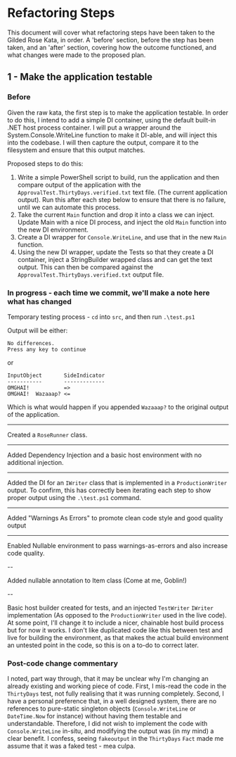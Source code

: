 # Refactoring Steps

This document will cover what refactoring steps have been taken to the Gilded Rose Kata, in order.  A 'before' section, before the step has been taken, and an 'after' section, covering how the outcome functioned, and what changes were made to the proposed plan.

## 1 - Make the application testable

### Before

Given the raw kata, the first step is to make the application testable.  In order to do this, I intend to add a simple DI container, using the default built-in .NET host process container.  I will put a wrapper around the System.Console.WriteLine function to make it DI-able, and will inject this into the codebase.  I will then capture the output, compare it to the filesystem and ensure that this output matches.

Proposed steps to do this:

1. Write a simple PowerShell script to build, run the application and then compare output of the application with the `ApprovalTest.ThirtyDays.verified.txt` text file. (The current application output).  Run this after each step below to ensure that there is no failure, until we can automate this process.
1. Take the current `Main` function and drop it into a class we can inject.  Update Main with a nice DI process, and inject the old `Main` function into the new DI environment.
1. Create a DI wrapper for `Console.WriteLine`, and use that in the new `Main` function.
1. Using the new DI wrapper, update the Tests so that they create a DI container, inject a StringBuilder wrapped class and can get the text output.  This can then be compared against the `ApprovalTest.ThirtyDays.verified.txt` output file.

### In progress - each time we commit, we'll make a note here what has changed

Temporary testing process - `cd` into `src`, and then run `.\test.ps1`

Output will be either:

    No differences.
    Press any key to continue

or

    InputObject       SideIndicator
    -----------       -------------
    OMGHAI!           =‌>
    OMGHAI!  Wazaaap? <‌=

Which is what would happen if you appended `Wazaaap?` to the original output of the application.

---

Created a `RoseRunner` class.

---

Added Dependency Injection and a basic host environment with no additional injection.

---

Added the DI for an `IWriter` class that is implemented in a `ProductionWriter` output.  To confirm, this has correctly been iterating each step to show proper output using the `.\test.ps1` command.

---

Added "Warnings As Errors" to promote clean code style and good quality output

---

Enabled Nullable environment to pass warnings-as-errors and also increase code quality.

--

Added nullable annotation to Item class (Come at me, Goblin!)

--

Basic host builder created for tests, and an injected `TestWriter` `IWriter` implementation (As opposed to the `ProductionWriter` used in the live code).  At some point, I'll change it to include a nicer, chainable host build process but for now it works.  I don't like duplicated code like this between test and live for building the environment, as that makes the actual build environment an untested point in the code, so this is on a to-do to correct later.

### Post-code change commentary

I noted, part way through, that it may be unclear why I'm changing an already existing and working piece of code.  First, I mis-read the code in the `ThirtyDays` test, not fully realising that it was running completely.  Second, I have a personal preference that, in a well designed system, there are no references to pure-static singleton objects (`Console.WriteLine` or `DateTime.Now` for instance) without having them testable and understandable.  Therefore, I did not wish to implement the code with `Console.WriteLine` in-situ, and modifying the output was (in my mind) a clear benefit.  I confess, seeing `fakeoutput` in the `ThirtyDays` `Fact` made me assume that it was a faked test - mea culpa.
